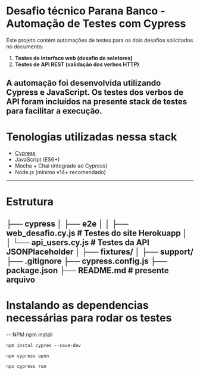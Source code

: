 # Desafio técnico Parana Banco - Automação de Testes com Cypress

Este projeto contém automações de testes para os dois desafios solicitados no documento:

1. **Testes de interface web (desafio de seletores)**
2. **Testes de API REST (validação dos verbos HTTP)**

**A automação foi desenvolvida utilizando Cypress e JavaScript. Os testes dos verbos de API foram incluídos na presente stack de testes para facilitar a execução.**
----

# Tenologias utilizadas nessa stack

- [Cypress](https://www.cypress.io/)
- JavaScript (ES6+)
- Mocha + Chai (integrado ao Cypress)
- Node.js (mínimo v14+ recomendado)

-----

# Estrutura 

├── cypress
│ ├── e2e
│ │ ├── web_desafio.cy.js # Testes do site Herokuapp
│ │ └── api_users.cy.js # Testes da API JSONPlaceholder
│ ├── fixtures/
│ ├── support/
├── .gitignore
├── cypress.config.js
├── package.json
├── README.md # presente arquivo
-------

# Instalando as dependencias necessárias para rodar os testes

-- NPM
    npm install

    npm instal cypres --save-dev

    npm cypress open

    npx cypress run
